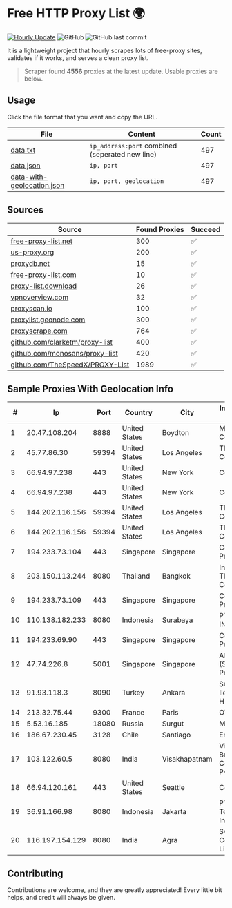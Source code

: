 
# Free HTTP Proxy List 🌍

[![Hourly Update](https://github.com/mertguvencli/http-proxy-list/actions/workflows/main.yml/badge.svg?branch=main)](https://github.com/mertguvencli/http-proxy-list/actions/workflows/main.yml)
![GitHub](https://img.shields.io/github/license/mertguvencli/http-proxy-list)
![GitHub last commit](https://img.shields.io/github/last-commit/mertguvencli/http-proxy-list)

It is a lightweight project that hourly scrapes lots of free-proxy sites, validates if it works, and serves a clean proxy list.


> Scraper found **4556** proxies at the latest update. Usable proxies are below.

## Usage

Click the file format that you want and copy the URL.


|File|Content|Count|
|----|-------|-----|
|[data.txt](https://raw.githubusercontent.com/mertguvencli/http-proxy-list/main/proxy-list/data.txt)|`ip_address:port` combined (seperated new line)|497|
|[data.json](https://raw.githubusercontent.com/mertguvencli/http-proxy-list/main/proxy-list/data.json)|`ip, port`|497|
|[data-with-geolocation.json](https://raw.githubusercontent.com/mertguvencli/http-proxy-list/main/proxy-list/data-with-geolocation.json)|`ip, port, geolocation`|497|

## Sources

|Source|Found Proxies|Succeed|
|------|-------------|-------|
|[free-proxy-list.net](https://free-proxy-list.net)|300|✅|
|[us-proxy.org](https://www.us-proxy.org)|200|✅|
|[proxydb.net](http://proxydb.net)|15|✅|
|[free-proxy-list.com](https://free-proxy-list.com/?page=&port=&type%5B%5D=http&type%5B%5D=https&up_time=0&search=Search)|10|✅|
|[proxy-list.download](https://www.proxy-list.download/HTTP)|26|✅|
|[vpnoverview.com](https://vpnoverview.com/privacy/anonymous-browsing/free-proxy-servers)|32|✅|
|[proxyscan.io](https://www.proxyscan.io)|100|✅|
|[proxylist.geonode.com](https://proxylist.geonode.com/api/proxy-list?limit=300&page=1&sort_by=lastChecked&sort_type=desc&protocols=http,https)|300|✅|
|[proxyscrape.com](https://api.proxyscrape.com/v2/?request=displayproxies&protocol=http&timeout=10000&country=all&ssl=all&anonymity=all)|764|✅|
|[github.com/clarketm/proxy-list](https://raw.githubusercontent.com/clarketm/proxy-list/master/proxy-list-raw.txt)|400|✅|
|[github.com/monosans/proxy-list](https://raw.githubusercontent.com/monosans/proxy-list/main/proxies/http.txt)|420|✅|
|[github.com/TheSpeedX/PROXY-List](https://raw.githubusercontent.com/TheSpeedX/PROXY-List/master/http.txt)|1989|✅|


## Sample Proxies With Geolocation Info

|#|Ip|Port|Country|City|Internet Service Provider|
|-|--|----|-------|----|-------------------------|
|1|20.47.108.204|8888|United States|Boydton|Microsoft Corporation|
|2|45.77.86.30|59394|United States|Los Angeles|The Constant Company|
|3|66.94.97.238|443|United States|New York|Contabo Inc.|
|4|66.94.97.238|443|United States|New York|Contabo Inc.|
|5|144.202.116.156|59394|United States|Los Angeles|The Constant Company|
|6|144.202.116.156|59394|United States|Los Angeles|The Constant Company|
|7|194.233.73.104|443|Singapore|Singapore|Contabo Asia Private Limited|
|8|203.150.113.244|8080|Thailand|Bangkok|Internet Thailand Company Ltd.|
|9|194.233.73.109|443|Singapore|Singapore|Contabo Asia Private Limited|
|10|110.138.182.233|8080|Indonesia|Surabaya|PT. TELKOM INDONESIA|
|11|194.233.69.90|443|Singapore|Singapore|Contabo Asia Private Limited|
|12|47.74.226.8|5001|Singapore|Singapore|Alibaba Cloud (Singapore) Private Limited|
|13|91.93.118.3|8090|Turkey|Ankara|Superonline Iletisim Hizmetleri A.S.|
|14|213.32.75.44|9300|France|Paris|OVH SAS|
|15|5.53.16.185|18080|Russia|Surgut|Metroset Ltd|
|16|186.67.230.45|3128|Chile|Santiago|Entel Chile S.A.|
|17|103.122.60.5|8080|India|Visakhapatnam|Vizag Broadband Communications Pvt Ltd|
|18|66.94.120.161|443|United States|Seattle|Contabo Inc.|
|19|36.91.166.98|8080|Indonesia|Jakarta|PT Telekomunikasi Indonesia|
|20|116.197.154.129|8080|India|Agra|SwiftMail Communications Limited|



## Contributing

Contributions are welcome, and they are greatly appreciated! Every
little bit helps, and credit will always be given.

